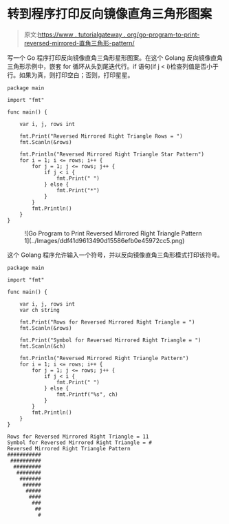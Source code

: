 # 转到程序打印反向镜像直角三角形图案

> 原文:[https://www . tutorialgateway . org/go-program-to-print-reversed-mirrored-直角三角形-pattern/](https://www.tutorialgateway.org/go-program-to-print-reversed-mirrored-right-triangle-pattern/)

写一个 Go 程序打印反向镜像直角三角形星形图案。在这个 Golang 反向镜像直角三角形示例中，嵌套 for 循环从头到尾迭代行。if 语句(if j < i)检查列值是否小于行。如果为真，则打印空白；否则，打印星星。

```
package main

import "fmt"

func main() {

    var i, j, rows int

    fmt.Print("Reversed Mirrored Right Triangle Rows = ")
    fmt.Scanln(&rows)

    fmt.Println("Reversed Mirrored Right Triangle Star Pattern")
    for i = 1; i <= rows; i++ {
        for j = 1; j <= rows; j++ {
            if j < i {
                fmt.Print(" ")
            } else {
                fmt.Print("*")
            }
        }
        fmt.Println()
    }
}
```

<figure class="wp-block-image size-large">![Go Program to Print Reversed Mirrored Right Triangle Pattern 1](../Images/ddf41d9613490d15586efb0e45972cc5.png)</figure>

这个 Golang 程序允许输入一个符号，并以反向镜像直角三角形模式打印该符号。

```
package main

import "fmt"

func main() {

    var i, j, rows int
    var ch string

    fmt.Print("Rows for Reversed Mirrored Right Triangle = ")
    fmt.Scanln(&rows)

    fmt.Print("Symbol for Reversed Mirrored Right Triangle = ")
    fmt.Scanln(&ch)

    fmt.Println("Reversed Mirrored Right Triangle Pattern")
    for i = 1; i <= rows; i++ {
        for j = 1; j <= rows; j++ {
            if j < i {
                fmt.Print(" ")
            } else {
                fmt.Printf("%s", ch)
            }
        }
        fmt.Println()
    }
}
```

```
Rows for Reversed Mirrored Right Triangle = 11
Symbol for Reversed Mirrored Right Triangle = #
Reversed Mirrored Right Triangle Pattern
###########
 ##########
  #########
   ########
    #######
     ######
      #####
       ####
        ###
         ##
          #
```